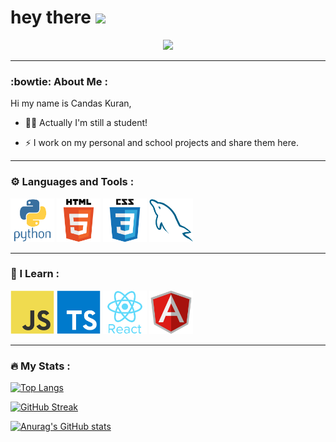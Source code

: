 <h1>
  hey there
  <img src="https://media.giphy.com/media/hvRJCLFzcasrR4ia7z/giphy.gif" width="30px"/>
</h1>


<div id="header" align="center">
  <img src="https://media.giphy.com/media/26vACLXgansDXwHzzI/giphy.gif" width="250"/>
</div>





---


### :bowtie: About Me :

Hi my name is Candas Kuran,

- :man_student: Actually I'm still a student!

- :zap: I work on my personal and school projects and share them here.





---


### :gear: Languages and Tools :

<img height=70 src="https://github.com/devicons/devicon/blob/master/icons/python/python-original-wordmark.svg" />  <img height=70 src="https://github.com/devicons/devicon/blob/master/icons/html5/html5-original-wordmark.svg" />  <img height=70 src="https://github.com/devicons/devicon/blob/master/icons/css3/css3-original-wordmark.svg" /> <img height=70 src="https://github.com/devicons/devicon/blob/master/icons/mysql/mysql-plain.svg" />


---


### :bow_and_arrow: I Learn :
   <img height=70 src="https://github.com/devicons/devicon/blob/master/icons/javascript/javascript-original.svg" />   <img height=70 src="https://github.com/devicons/devicon/blob/master/icons/typescript/typescript-original.svg" />   <img height=70 src="https://github.com/devicons/devicon/blob/master/icons/react/react-original-wordmark.svg" /> <img height=70 src="https://github.com/devicons/devicon/blob/master/icons/angularjs/angularjs-original.svg" /> 


          
---














### :fire: My Stats :

 [![Top Langs](https://github-readme-stats.vercel.app/api/top-langs/?username=CandasKuran&count_private=true&layout=compact&theme=dark)](https://github.com/anuraghazra/github-readme-stats#dark)

 [![GitHub Streak](http://github-readme-streak-stats.herokuapp.com?user=CandasKuran&theme=gruvbox_duo&date_format=j%20M%5B%20Y%5D)](https://git.io/streak-stats)
 
 [![Anurag's GitHub stats](https://github-readme-stats.vercel.app/api?username=CandasKuran&count_private=true&show_icons=true&theme=radical)](https://github.com/anuraghazra/github-readme-stats#radical)



<!--
**CandasKuran/CandasKuran** is a ✨ _special_ ✨ repository because its `README.md` (this file) appears on your GitHub profile.

Here are some ideas to get you started:

- 🔭 I’m currently working on ...
- 🌱 I’m currently learning ...
- 👯 I’m looking to collaborate on ...
- 🤔 I’m looking for help with ...
- 💬 Ask me about ...
- 📫 How to reach me: ...
- 😄 Pronouns: ...
- ⚡ Fun fact: ...
-->
